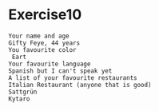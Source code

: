 # Exercise10

    Your name and age
    Gifty Feye, 44 years
    You favourite color
     Eart
    Your favourite language
    Spanish but I can't speak yet 
    A list of your favourite restaurants
    Italian Restaurant (anyone that is good)
    Sattgrün
    Kytaro
